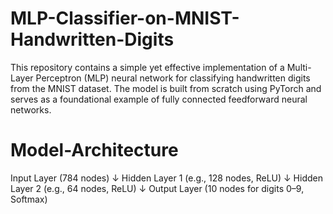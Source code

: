 # MLP-Classifier-on-MNIST-Handwritten-Digits
This repository contains a simple yet effective implementation of a Multi-Layer Perceptron (MLP) neural network for classifying handwritten digits from the MNIST dataset. The model is built from scratch using PyTorch and serves as a foundational example of fully connected feedforward neural networks.

# Model-Architecture

Input Layer (784 nodes)
↓
Hidden Layer 1 (e.g., 128 nodes, ReLU)
↓
Hidden Layer 2 (e.g., 64 nodes, ReLU)
↓
Output Layer (10 nodes for digits 0–9, Softmax)
